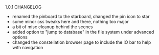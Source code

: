 1.0.1 CHANGELOG

- renamed the pinboard to the starboard, changed the pin icon to star
- some minor css tweaks here and there, nothing too major
- a bit of misc cleanup behind the scenes
- added option to "jump to database" in the file system under advanced options
- changed the constellation browser page to include the IO bar to help with navigation
